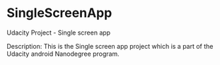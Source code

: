 # SingleScreenApp
Udacity Project - Single screen app

Description:
This is the Single screen app project which is a part of the Udacity android Nanodegree program.

